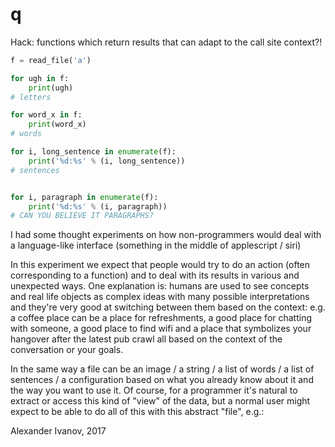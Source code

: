 # q

Hack: functions which return results that can adapt to the call site context?!

```python
f = read_file('a')

for ugh in f:
    print(ugh)
# letters

for word_x in f:
    print(word_x)
# words

for i, long_sentence in enumerate(f):
    print('%d:%s' % (i, long_sentence))
# sentences


for i, paragraph in enumerate(f):
    print('%d:%s' % (i, paragraph))
# CAN YOU BELIEVE IT PARAGRAPHS?
```

I had some thought experiments on how non-programmers would deal with a language-like 
interface (something in the middle of applescript / siri)

In this experiment we expect that people would try to do an action (often corresponding to a function) and to deal with its results in various and unexpected ways. 
One explanation is: humans are used to see concepts and real life objects as complex ideas with many possible interpretations and they're very good at switching between them based on the context:
e.g. a coffee place can be a place for refreshments, a good place for chatting with someone, a good place to find wifi and a place that symbolizes your hangover after the latest pub crawl all based on the context of the conversation or your goals.

In the same way a file can be an image / a string / a list of words / a list of sentences / a configuration based on what you already know about it and the way you want to use it.
Of course, for a programmer it's natural to extract or access this kind of "view" of the data, but a normal user might expect to be able to do all of this with this abstract "file", e.g.:

Alexander Ivanov, 2017

